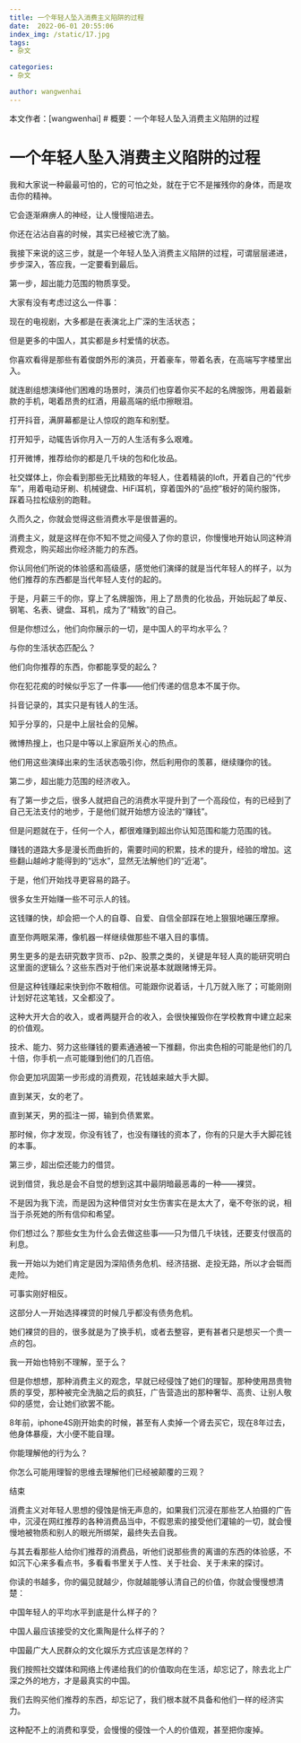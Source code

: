 ```yaml
---
title: 一个年轻人坠入消费主义陷阱的过程
date:  2022-06-01 20:55:06
index_img: /static/17.jpg
tags:
- 杂文

categories:
- 杂文

author: wangwenhai
---
```

本文作者：[wangwenhai] # 概要：一个年轻人坠入消费主义陷阱的过程
<!-- more -->
# 一个年轻人坠入消费主义陷阱的过程

我和大家说一种最最可怕的，它的可怕之处，就在于它不是摧残你的身体，而是攻击你的精神。

它会逐渐麻痹人的神经，让人慢慢陷进去。

你还在沾沾自喜的时候，其实已经被它洗了脑。

我接下来说的这三步，就是一个年轻人坠入消费主义陷阱的过程，可谓层层递进，步步深入，答应我，一定要看到最后。



第一步，超出能力范围的物质享受。

大家有没有考虑过这么一件事：

现在的电视剧，大多都是在表演北上广深的生活状态；

但是更多的中国人，其实都是乡村爱情的状态。



你喜欢看得是那些有着俊朗外形的演员，开着豪车，带着名表，在高端写字楼里出入。

就连剧组想演绎他们困难的场景时，演员们也穿着你买不起的名牌服饰，用着最新款的手机，喝着昂贵的红酒，用最高端的纸巾擦眼泪。

打开抖音，满屏幕都是让人惊叹的跑车和别墅。

打开知乎，动辄告诉你月入一万的人生活有多么艰难。

打开微博，推荐给你的都是几千块的包和化妆品。

社交媒体上，你会看到那些无比精致的年轻人，住着精装的loft，开着自己的“代步车”，用着电动牙刷、机械键盘、HiFi耳机，穿着国外的“品控”极好的简约服饰，踩着马拉松级别的跑鞋。

久而久之，你就会觉得这些消费水平是很普遍的。

消费主义，就是这样在你不知不觉之间侵入了你的意识，你慢慢地开始认同这种消费观念，购买超出你经济能力的东西。

你认同他们所说的体验感和高级感，感觉他们演绎的就是当代年轻人的样子，以为他们推荐的东西都是当代年轻人支付的起的。

于是，月薪三千的你，穿上了名牌服饰，用上了昂贵的化妆品，开始玩起了单反、钢笔、名表、键盘、耳机，成为了“精致”的自己。



但是你想过么，他们向你展示的一切，是中国人的平均水平么？

与你的生活状态匹配么？

他们向你推荐的东西，你都能享受的起么？

你在犯花痴的时候似乎忘了一件事——他们传递的信息本不属于你。

抖音记录的，其实只是有钱人的生活。

知乎分享的，只是中上层社会的见解。

微博热搜上，也只是中等以上家庭所关心的热点。

他们用这些演绎出来的生活状态吸引你，然后利用你的羡慕，继续赚你的钱。



第二步，超出能力范围的经济收入。

有了第一步之后，很多人就把自己的消费水平提升到了一个高段位，有的已经到了自己无法支付的地步，于是他们就开始想方设法的“赚钱”。

但是问题就在于，任何一个人，都很难赚到超出你认知范围和能力范围的钱。

赚钱的道路大多是漫长而曲折的，需要时间的积累，技术的提升，经验的增加。这些翻山越岭才能得到的“远水”，显然无法解他们的“近渴”。



于是，他们开始找寻更容易的路子。

很多女生开始赚一些不可示人的钱。

这钱赚的快，却会把一个人的自尊、自爱、自信全部踩在地上狠狠地碾压摩擦。

直至你两眼呆滞，像机器一样继续做那些不堪入目的事情。



男生更多的是去研究数字货币、p2p、股票之类的，关键是年轻人真的能研究明白这里面的逻辑么？这些东西对于他们来说基本就跟赌博无异。

但是这种钱赚起来快到你不敢相信。可能跟你说着话，十几万就入账了；可能刚刚计划好花这笔钱，又全都没了。



这种大开大合的收入，或者两腿开合的收入，会很快摧毁你在学校教育中建立起来的价值观。

技术、能力、努力这些赚钱的要素通通被一下推翻，你出卖色相的可能是他们的几十倍，你手机一点可能赚到他们的几百倍。

你会更加巩固第一步形成的消费观，花钱越来越大手大脚。

直到某天，女的老了。

直到某天，男的孤注一掷，输到负债累累。



那时候，你才发现，你没有钱了，也没有赚钱的资本了，你有的只是大手大脚花钱的本事。



第三步，超出偿还能力的借贷。

说到借贷，我总是会不自觉的想到这其中最阴暗最恶毒的一种——裸贷。

不是因为我下流，而是因为这种借贷对女生伤害实在是太大了，毫不夸张的说，相当于杀死她的所有信仰和希望。



你们想过么？那些女生为什么会去做这些事——只为借几千块钱，还要支付很高的利息。

我一开始以为她们肯定是因为深陷债务危机、经济拮据、走投无路，所以才会铤而走险。

可事实刚好相反。



这部分人一开始选择裸贷的时候几乎都没有债务危机。

她们裸贷的目的，很多就是为了换手机，或者去整容，更有甚者只是想买一个贵一点的包。



我一开始也特别不理解，至于么？

但是你想想，那种消费主义的观念，早就已经侵蚀了她们的理智。那种使用昂贵物质的享受，那种被完全洗脑之后的疯狂，广告营造出的那种奢华、高贵、让别人敬仰的感觉，会让她们欲罢不能。



8年前，iphone4S刚开始卖的时候，甚至有人卖掉一个肾去买它，现在8年过去，他身体暴瘦，大小便不能自理。

你能理解他的行为么？

你怎么可能用理智的思维去理解他们已经被颠覆的三观？



结束

消费主义对年轻人思想的侵蚀是悄无声息的，如果我们沉浸在那些艺人拍摄的广告中，沉浸在网红推荐的各种消费品当中，不假思索的接受他们灌输的一切，就会慢慢地被物质和别人的眼光所绑架，最终失去自我。



与其去看那些人给你们推荐的消费品，听他们说那些贵的离谱的东西的体验感，不如沉下心来多看点书，多看看书里关于人性、关于社会、关于未来的探讨。

你读的书越多，你的偏见就越少，你就越能够认清自己的价值，你就会慢慢想清楚：

中国年轻人的平均水平到底是什么样子的？

中国人最应该接受的文化熏陶是什么样子的？

中国最广大人民群众的文化娱乐方式应该是怎样的？



我们按照社交媒体和网络上传递给我们的价值取向在生活，却忘记了，除去北上广深之外的地方，才是最真实的中国。

我们去购买他们推荐的东西，却忘记了，我们根本就不具备和他们一样的经济实力。

这种配不上的消费和享受，会慢慢的侵蚀一个人的价值观，甚至把你废掉。